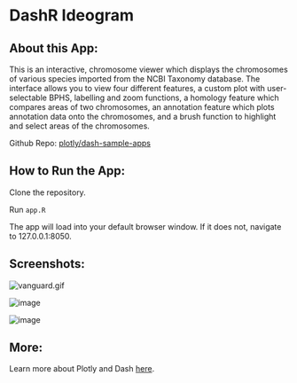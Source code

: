 # DashR Ideogram 

## About this App:

This is an interactive, chromosome viewer which displays the chromosomes of various species imported from the NCBI Taxonomy database. The interface allows you to view four different features, a custom plot with user-selectable BPHS, labelling and zoom functions, a homology feature which compares areas of two chromosomes, an annotation feature which plots annotation data onto the chromosomes, and a brush function to highlight and select areas of the chromosomes. 

Github Repo: [plotly/dash-sample-apps](https://github.com/plotly/dash-sample-apps/)


## How to Run the App: 

Clone the repository.

Run `app.R`

The app will load into your default browser window. If it does not, navigate to 127.0.0.1:8050.

## Screenshots:

![vanguard.gif](assets/vanguard.gif)


![image](assets/vanguard_screenshot2.png)

![image](assets/vanguard_screenshot3.png)

## More:

Learn more about Plotly and Dash [here](https://plot.ly/dash).
##


